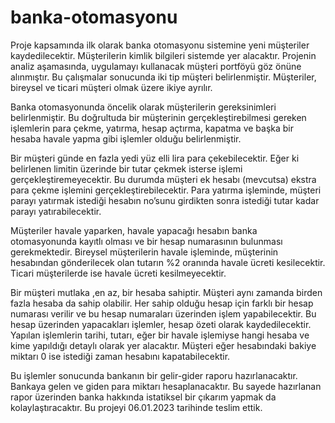 # banka-otomasyonu
Proje kapsamında ilk olarak banka otomasyonu sistemine yeni müşteriler kaydedilecektir. Müşterilerin kimlik bilgileri sistemde yer alacaktır. Projenin analiz aşamasında, uygulamayı kullanacak müşteri portföyü göz önüne alınmıştır. Bu çalışmalar sonucunda iki tip müşteri belirlenmiştir. Müşteriler, bireysel ve ticari müşteri olmak üzere ikiye ayrılır.

Banka otomasyonunda öncelik olarak müşterilerin gereksinimleri belirlenmiştir. Bu doğrultuda bir müşterinin gerçekleştirebilmesi gereken işlemlerin para çekme, yatırma, hesap açtırma, kapatma ve başka bir hesaba havale yapma gibi işlemler olduğu belirlenmiştir. 

Bir müşteri günde en fazla yedi yüz elli lira para çekebilecektir. Eğer ki belirlenen limitin üzerinde bir tutar çekmek isterse işlemi gerçekleştiremeyecektir. Bu durumda müşteri ek hesabı (mevcutsa) ekstra para çekme işlemini gerçekleştirebilecektir. 
Para yatırma işleminde, müşteri parayı yatırmak istediği hesabın no’sunu girdikten sonra istediği tutar kadar parayı yatırabilecektir.

Müşteriler havale yaparken, havale yapacağı hesabın banka otomasyonunda kayıtlı olması ve bir hesap numarasının bulunması gerekmektedir. Bireysel müşterilerin havale işleminde, müşterinin hesabından gönderilecek olan tutarın %2 oranında havale ücreti kesilecektir. Ticari müşterilerde ise havale ücreti kesilmeyecektir.

Bir müşteri mutlaka ,en az, bir hesaba sahiptir. Müşteri aynı zamanda birden fazla hesaba da sahip olabilir. Her sahip olduğu hesap için farklı bir hesap numarası verilir ve bu hesap numaraları üzerinden işlem yapabilecektir. Bu hesap üzerinden yapacakları işlemler, hesap özeti olarak kaydedilecektir. Yapılan işlemlerin tarihi, tutarı, eğer bir havale işlemiyse hangi hesaba ve kime yapıldığı detaylı olarak yer alacaktır. Müşteri eğer hesabındaki bakiye miktarı 0 ise istediği zaman hesabını kapatabilecektir.

Bu işlemler sonucunda bankanın bir gelir-gider raporu hazırlanacaktır. Bankaya gelen ve giden para miktarı hesaplanacaktır. Bu sayede hazırlanan rapor üzerinden banka hakkında istatiksel bir çıkarım yapmak da kolaylaştıracaktır.
Bu projeyi 06.01.2023 tarihinde teslim ettik.
